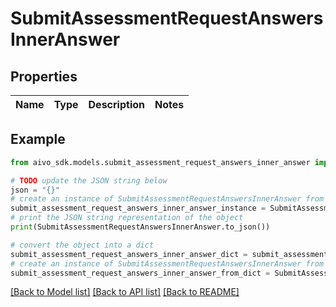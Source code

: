 # SubmitAssessmentRequestAnswersInnerAnswer


## Properties

Name | Type | Description | Notes
------------ | ------------- | ------------- | -------------

## Example

```python
from aivo_sdk.models.submit_assessment_request_answers_inner_answer import SubmitAssessmentRequestAnswersInnerAnswer

# TODO update the JSON string below
json = "{}"
# create an instance of SubmitAssessmentRequestAnswersInnerAnswer from a JSON string
submit_assessment_request_answers_inner_answer_instance = SubmitAssessmentRequestAnswersInnerAnswer.from_json(json)
# print the JSON string representation of the object
print(SubmitAssessmentRequestAnswersInnerAnswer.to_json())

# convert the object into a dict
submit_assessment_request_answers_inner_answer_dict = submit_assessment_request_answers_inner_answer_instance.to_dict()
# create an instance of SubmitAssessmentRequestAnswersInnerAnswer from a dict
submit_assessment_request_answers_inner_answer_from_dict = SubmitAssessmentRequestAnswersInnerAnswer.from_dict(submit_assessment_request_answers_inner_answer_dict)
```
[[Back to Model list]](../README.md#documentation-for-models) [[Back to API list]](../README.md#documentation-for-api-endpoints) [[Back to README]](../README.md)


